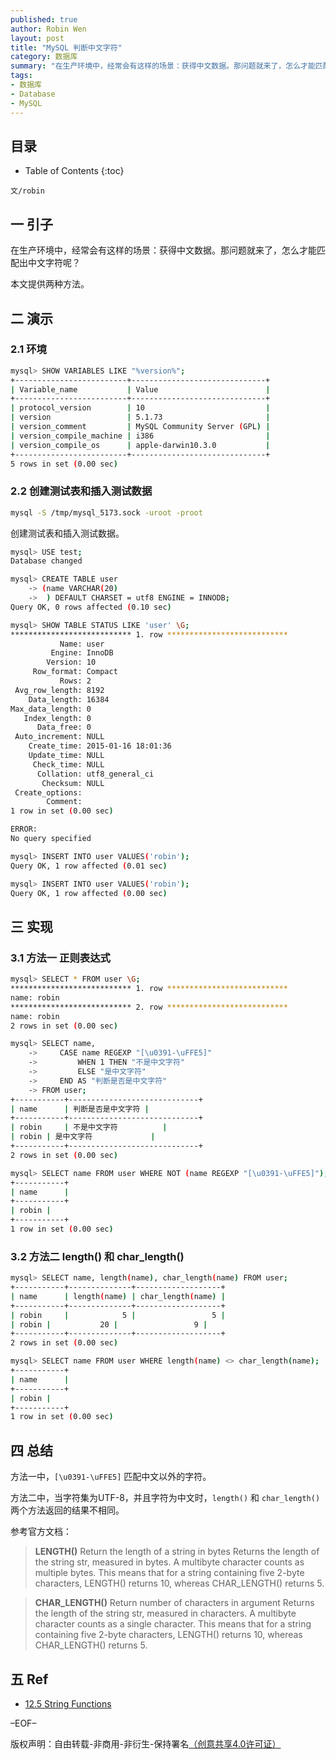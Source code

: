 ```yaml
---
published: true
author: Robin Wen
layout: post
title: "MySQL 判断中文字符"
category: 数据库
summary: "在生产环境中，经常会有这样的场景：获得中文数据。那问题就来了，怎么才能匹配出中文字符呢？本文提供两种方法。"
tags: 
- 数据库
- Database
- MySQL
---
```


## 目录 ##

* Table of Contents
{:toc}

`文/robin`

## 一 引子 ##

在生产环境中，经常会有这样的场景：获得中文数据。那问题就来了，怎么才能匹配出中文字符呢？

本文提供两种方法。

## 二 演示 ##

### 2.1 环境 ###

``` bash
mysql> SHOW VARIABLES LIKE "%version%";
+-------------------------+------------------------------+
| Variable_name           | Value                        |
+-------------------------+------------------------------+
| protocol_version        | 10                           |
| version                 | 5.1.73                       |
| version_comment         | MySQL Community Server (GPL) |
| version_compile_machine | i386                         |
| version_compile_os      | apple-darwin10.3.0           |
+-------------------------+------------------------------+
5 rows in set (0.00 sec)
```

### 2.2 创建测试表和插入测试数据 ###

``` bash
mysql -S /tmp/mysql_5173.sock -uroot -proot
```

创建测试表和插入测试数据。

``` bash
mysql> USE test;
Database changed

mysql> CREATE TABLE user
    -> (name VARCHAR(20)
    ->  ) DEFAULT CHARSET = utf8 ENGINE = INNODB;
Query OK, 0 rows affected (0.10 sec)

mysql> SHOW TABLE STATUS LIKE 'user' \G;
*************************** 1. row ***************************
           Name: user
         Engine: InnoDB
        Version: 10
     Row_format: Compact
           Rows: 2
 Avg_row_length: 8192
    Data_length: 16384
Max_data_length: 0
   Index_length: 0
      Data_free: 0
 Auto_increment: NULL
    Create_time: 2015-01-16 18:01:36
    Update_time: NULL
     Check_time: NULL
      Collation: utf8_general_ci
       Checksum: NULL
 Create_options: 
        Comment: 
1 row in set (0.00 sec)

ERROR: 
No query specified

mysql> INSERT INTO user VALUES('robin');
Query OK, 1 row affected (0.01 sec)

mysql> INSERT INTO user VALUES('robin');
Query OK, 1 row affected (0.00 sec)
```

## 三 实现 ##

### 3.1 方法一 正则表达式 ###

``` bash
mysql> SELECT * FROM user \G;
*************************** 1. row ***************************
name: robin
*************************** 2. row ***************************
name: robin
2 rows in set (0.00 sec)

mysql> SELECT name,
    ->     CASE name REGEXP "[\u0391-\uFFE5]"
    ->         WHEN 1 THEN "不是中文字符"
    ->         ELSE "是中文字符"
    ->     END AS "判断是否是中文字符"
    -> FROM user;
+-----------+-----------------------------+
| name      | 判断是否是中文字符 |
+-----------+-----------------------------+
| robin     | 不是中文字符          |
| robin | 是中文字符             |
+-----------+-----------------------------+
2 rows in set (0.00 sec)

mysql> SELECT name FROM user WHERE NOT (name REGEXP "[\u0391-\uFFE5]");
+-----------+
| name      |
+-----------+
| robin |
+-----------+
1 row in set (0.00 sec)
```

### 3.2 方法二 length() 和 char_length() ###

``` bash
mysql> SELECT name, length(name), char_length(name) FROM user;
+-----------+--------------+-------------------+
| name      | length(name) | char_length(name) |
+-----------+--------------+-------------------+
| robin     |            5 |                 5 |
| robin |           20 |                 9 |
+-----------+--------------+-------------------+
2 rows in set (0.00 sec)

mysql> SELECT name FROM user WHERE length(name) <> char_length(name);
+-----------+
| name      |
+-----------+
| robin |
+-----------+
1 row in set (0.00 sec)
```

## 四 总结 ##

方法一中，`[\u0391-\uFFE5]` 匹配中文以外的字符。

方法二中，当字符集为UTF-8，并且字符为中文时，`length()` 和 `char_length()` 两个方法返回的结果不相同。

参考官方文档：

>  **LENGTH()**
>  Return the length of a string in bytes
> Returns the length of the string str, measured in bytes. A multibyte character counts as multiple bytes. This means that for a string containing five 2-byte characters, LENGTH() returns 10, whereas CHAR_LENGTH() returns 5.

> **CHAR_LENGTH()**
> Return number of characters in argument
> Returns the length of the string str, measured in characters. A multibyte character counts as a single character. This means that for a string containing five 2-byte characters, LENGTH() returns 10, whereas CHAR_LENGTH() returns 5.

## 五 Ref ##

* <a href="http://dev.mysql.com/doc/refman/5.1/en/string-functions.html" target="_blank">12.5 String Functions</a>

–EOF–

版权声明：自由转载-非商用-非衍生-保持署名<a href="http://creativecommons.org/licenses/by-nc-nd/4.0/deed.zh" target="_blank">（创意共享4.0许可证）</a>
